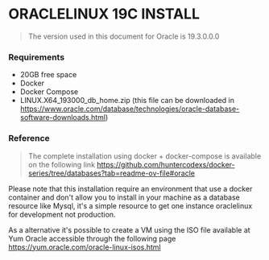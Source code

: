 
# ORACLELINUX 19C INSTALL

> The version used in this document for Oracle is 19.3.0.0.0

### Requirements

- 20GB free space
- Docker
- Docker Compose
- LINUX.X64_193000_db_home.zip (this file can be downloaded in https://www.oracle.com/database/technologies/oracle-database-software-downloads.html)

### Reference

> The complete installation using docker + docker-compose is available on the following link
> https://github.com/huntercodexs/docker-series/tree/databases?tab=readme-ov-file#oracle

Please note that this installation require an environment that use a docker container and don't allow you 
to install in your machine as a database resource like Mysql, it's a simple resource to get one instance oraclelinux 
for development not production.

As a alternative it's possible to create a VM using the ISO file available at Yum Oracle accessible through the 
following page https://yum.oracle.com/oracle-linux-isos.html
